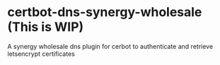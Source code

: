 # certbot-dns-synergy-wholesale (This is WIP)
A synergy wholesale dns plugin for cerbot to authenticate and retrieve letsencrypt certificates
